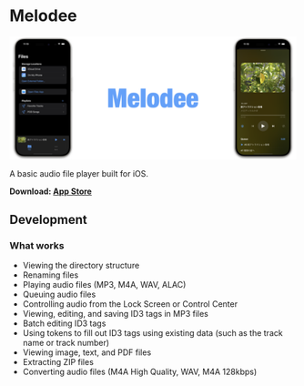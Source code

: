 # Melodee

![Banner image depicting the Melodee app's file management and audio player features.](github/banner.png?raw=true "Melodee")

A basic audio file player built for iOS.

**Download: [App Store](https://apps.apple.com/app/id6465898934)**

## Development

### What works
- Viewing the directory structure
- Renaming files
- Playing audio files (MP3, M4A, WAV, ALAC)
- Queuing audio files
- Controlling audio from the Lock Screen or Control Center
- Viewing, editing, and saving ID3 tags in MP3 files
- Batch editing ID3 tags
- Using tokens to fill out ID3 tags using existing data (such as the track name or track number)
- Viewing image, text, and PDF files
- Extracting ZIP files
- Converting audio files (M4A High Quality, WAV, M4A 128kbps)